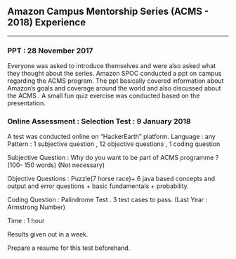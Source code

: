 ## Amazon Campus Mentorship Series (ACMS - 2018) Experience 
----

### PPT : 28 November 2017

Everyone was asked to introduce themselves and were also asked what they thought about the series.
Amazon SPOC conducted a ppt on campus regarding the ACMS program. The ppt basically covered information about Amazon’s goals and coverage around the world and also discussed about the ACMS .
A small fun quiz exercise was conducted based on the presentation.

### Online Assessment : Selection Test : 9 January 2018

A test was conducted online on “HackerEarth” platform.
Language : any 
Pattern : 1 subjective question , 12 objective questions , 1 coding question

Subjective Question :  Why do you want to be part of ACMS programme ?
(100- 150 words) (Not necessary)

Objective Questions :  Puzzle(7 horse race)+ 6 java based concepts and output and error questions + basic fundamentals + probability.

Coding Question : Palindrome Test . 3 test cases to pass. (Last Year : Armstrong Number)

Time : 1 hour

Results given out in a week.

Prepare a resume for this test beforehand.


